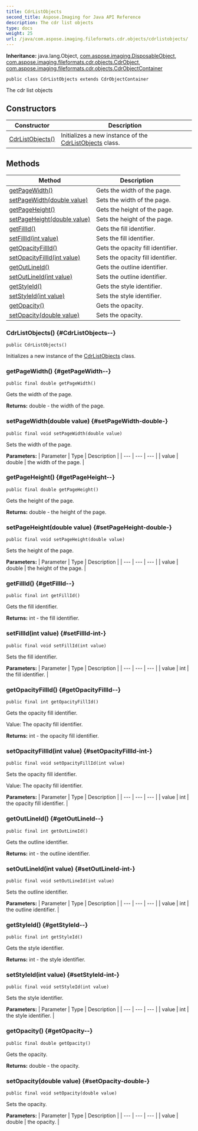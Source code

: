 ```yaml
---
title: CdrListObjects
second_title: Aspose.Imaging for Java API Reference
description: The cdr list objects
type: docs
weight: 25
url: /java/com.aspose.imaging.fileformats.cdr.objects/cdrlistobjects/
---
```

**Inheritance:**
java.lang.Object, [com.aspose.imaging.DisposableObject](../../com.aspose.imaging/disposableobject), [com.aspose.imaging.fileformats.cdr.objects.CdrObject](../../com.aspose.imaging.fileformats.cdr.objects/cdrobject), [com.aspose.imaging.fileformats.cdr.objects.CdrObjectContainer](../../com.aspose.imaging.fileformats.cdr.objects/cdrobjectcontainer)
```
public class CdrListObjects extends CdrObjectContainer
```

The cdr list objects
## Constructors

| Constructor | Description |
| --- | --- |
| [CdrListObjects()](#CdrListObjects--) | Initializes a new instance of the [CdrListObjects](../../com.aspose.imaging.fileformats.cdr.objects/cdrlistobjects) class. |
## Methods

| Method | Description |
| --- | --- |
| [getPageWidth()](#getPageWidth--) | Gets the width of the page. |
| [setPageWidth(double value)](#setPageWidth-double-) | Sets the width of the page. |
| [getPageHeight()](#getPageHeight--) | Gets the height of the page. |
| [setPageHeight(double value)](#setPageHeight-double-) | Sets the height of the page. |
| [getFillId()](#getFillId--) | Gets the fill identifier. |
| [setFillId(int value)](#setFillId-int-) | Sets the fill identifier. |
| [getOpacityFillId()](#getOpacityFillId--) | Gets the opacity fill identifier. |
| [setOpacityFillId(int value)](#setOpacityFillId-int-) | Sets the opacity fill identifier. |
| [getOutLineId()](#getOutLineId--) | Gets the outline identifier. |
| [setOutLineId(int value)](#setOutLineId-int-) | Sets the outline identifier. |
| [getStyleId()](#getStyleId--) | Gets the style identifier. |
| [setStyleId(int value)](#setStyleId-int-) | Sets the style identifier. |
| [getOpacity()](#getOpacity--) | Gets the opacity. |
| [setOpacity(double value)](#setOpacity-double-) | Sets the opacity. |
### CdrListObjects() {#CdrListObjects--}
```
public CdrListObjects()
```


Initializes a new instance of the [CdrListObjects](../../com.aspose.imaging.fileformats.cdr.objects/cdrlistobjects) class.

### getPageWidth() {#getPageWidth--}
```
public final double getPageWidth()
```


Gets the width of the page.

**Returns:**
double - the width of the page.
### setPageWidth(double value) {#setPageWidth-double-}
```
public final void setPageWidth(double value)
```


Sets the width of the page.

**Parameters:**
| Parameter | Type | Description |
| --- | --- | --- |
| value | double | the width of the page. |

### getPageHeight() {#getPageHeight--}
```
public final double getPageHeight()
```


Gets the height of the page.

**Returns:**
double - the height of the page.
### setPageHeight(double value) {#setPageHeight-double-}
```
public final void setPageHeight(double value)
```


Sets the height of the page.

**Parameters:**
| Parameter | Type | Description |
| --- | --- | --- |
| value | double | the height of the page. |

### getFillId() {#getFillId--}
```
public final int getFillId()
```


Gets the fill identifier.

**Returns:**
int - the fill identifier.
### setFillId(int value) {#setFillId-int-}
```
public final void setFillId(int value)
```


Sets the fill identifier.

**Parameters:**
| Parameter | Type | Description |
| --- | --- | --- |
| value | int | the fill identifier. |

### getOpacityFillId() {#getOpacityFillId--}
```
public final int getOpacityFillId()
```


Gets the opacity fill identifier.

Value: The opacity fill identifier.

**Returns:**
int - the opacity fill identifier.
### setOpacityFillId(int value) {#setOpacityFillId-int-}
```
public final void setOpacityFillId(int value)
```


Sets the opacity fill identifier.

Value: The opacity fill identifier.

**Parameters:**
| Parameter | Type | Description |
| --- | --- | --- |
| value | int | the opacity fill identifier. |

### getOutLineId() {#getOutLineId--}
```
public final int getOutLineId()
```


Gets the outline identifier.

**Returns:**
int - the outline identifier.
### setOutLineId(int value) {#setOutLineId-int-}
```
public final void setOutLineId(int value)
```


Sets the outline identifier.

**Parameters:**
| Parameter | Type | Description |
| --- | --- | --- |
| value | int | the outline identifier. |

### getStyleId() {#getStyleId--}
```
public final int getStyleId()
```


Gets the style identifier.

**Returns:**
int - the style identifier.
### setStyleId(int value) {#setStyleId-int-}
```
public final void setStyleId(int value)
```


Sets the style identifier.

**Parameters:**
| Parameter | Type | Description |
| --- | --- | --- |
| value | int | the style identifier. |

### getOpacity() {#getOpacity--}
```
public final double getOpacity()
```


Gets the opacity.

**Returns:**
double - the opacity.
### setOpacity(double value) {#setOpacity-double-}
```
public final void setOpacity(double value)
```


Sets the opacity.

**Parameters:**
| Parameter | Type | Description |
| --- | --- | --- |
| value | double | the opacity. |

